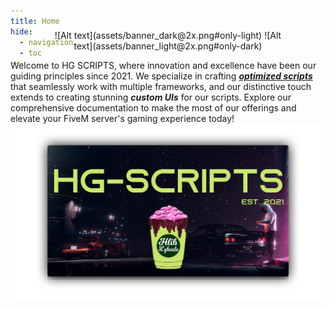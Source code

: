 ```yaml
---
title: Home
hide:
  - navigation
  - toc
---
```


#

<div style="margin-top: -100px;"></div>

<p align="center" style="max-width: 75%; margin: 0 auto; display: block;" markdown>
![Alt text](assets/banner_dark@2x.png#only-light)
![Alt text](assets/banner_light@2x.png#only-dark)

Welcome to HG SCRIPTS, where innovation and excellence have been our guiding principles since 2021. We specialize in crafting <b><em><a target="_blank" href="https://hlib-lghoula.tebex.io">optimized scripts</a></em></b> that seamlessly work with multiple frameworks, and our distinctive touch extends to creating stunning <b><em>custom UIs</em></b> for our scripts. Explore our comprehensive documentation to make the most of our offerings and elevate your FiveM server's gaming experience today!
![Alt text](assets/HG_banner.png)